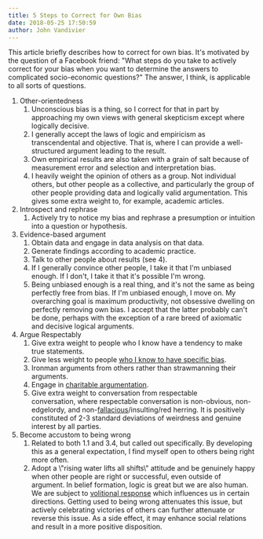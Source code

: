 ```yaml
---
title: 5 Steps to Correct for Own Bias
date: 2018-05-25 17:50:59
author: John Vandivier
---
```




This article briefly describes how to correct for own bias. It's motivated by the question of a Facebook friend: \"What steps do you take to actively correct for your bias when you want to determine the answers to complicated socio-economic questions?\" The answer, I think, is applicable to all sorts of questions.
<ol>
 	<li>Other-orientedness
<ol>
 	<li>Unconscious bias is a thing, so I correct for that in part by approaching my own views with general skepticism except where logically decisive.</li>
 	<li>I generally accept the laws of logic and empiricism as transcendental and objective. That is, where I can provide a well-structured argument leading to the result.</li>
 	<li>Own empirical results are also taken with a grain of salt because of measurement error and selection and interpretation bias.</li>
 	<li>I heavily weight the opinion of others as a group. Not individual others, but other people as a collective, and particularly the group of other people providing data and logically valid argumentation. This gives some extra weight to, for example, academic articles.</li>
</ol>
</li>
 	<li>Introspect and rephrase
<ol>
 	<li>Actively try to notice my bias and rephrase a presumption or intuition into a question or hypothesis.</li>
</ol>
</li>
 	<li>Evidence-based argument
<ol>
 	<li>Obtain data and engage in data analysis on that data.</li>
 	<li>Generate findings according to academic practice.</li>
 	<li>Talk to other people about results (see 4).</li>
 	<li>If I generally convince other people, I take it that I'm unbiased enough. If I don't, I take it that it's possible I'm wrong.</li>
 	<li>Being unbiased enough is a real thing, and it's not the same as being perfectly free from bias. If I'm unbiased enough, I move on. My overarching goal is maximum productivity, not obsessive dwelling on perfectly removing own bias. I accept that the latter probably can't be done, perhaps with the exception of a rare breed of axiomatic and decisive logical arguments.</li>
</ol>
</li>
 	<li>Argue Respectably
<ol>
 	<li>Give extra weight to people who I know have a tendency to make true statements.</li>
 	<li>Give less weight to people <a href=\"https://www.allsides.com/media-bias/media-bias-ratings\">who I know to have specific bias</a>.</li>
 	<li>Ironman arguments from others rather than strawmanning their arguments.</li>
 	<li>Engage in <a href=\"http://www.afterecon.com/philosophy-religion-and-apologetics/let-them-pick-cherries-the-principle-of-charity-no-2/\">charitable argumentation</a>.</li>
 	<li>Give extra weight to conversation from respectable conversation, where respectable conversation is non-obvious, non-edgelordy, and non-<a href=\"https://yourlogicalfallacyis.com\">fallacious</a>/insulting/red herring. It is positively constituted of 2-3 standard deviations of weirdness and genuine interest by all parties.</li>
</ol>
</li>
 	<li>Become accustom to being wrong
<ol>
 	<li>Related to both 1.1 and 3.4, but called out specifically. By developing this as a general expectation, I find myself open to others being right more often.</li>
 	<li>Adopt a \"rising water lifts all shifts\" attitude and be genuinely happy when other people are right or successful, even outside of argument. In belief formation, logic is great but we are also human. We are subject to <a href=\"http://coldcasechristianity.com/2017/volitional-resistance-to-christianity-often-masquerades-as-rational-opposition/\">volitional response</a> which influences us in certain directions. Getting used to being wrong attenuates this issue, but actively celebrating victories of others can further attenuate or reverse this issue. As a side effect, it may enhance social relations and result in a more positive disposition.</li>
</ol>
</li>
</ol>